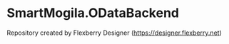 # SmartMogila.ODataBackend
Repository created by Flexberry Designer (https://designer.flexberry.net)
